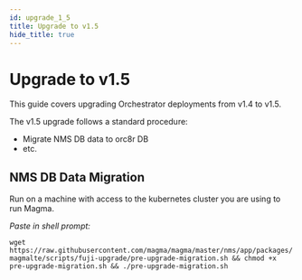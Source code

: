 ```yaml
---
id: upgrade_1_5
title: Upgrade to v1.5
hide_title: true
---
```


# Upgrade to v1.5

This guide covers upgrading Orchestrator deployments from v1.4 to v1.5.

The v1.5 upgrade follows a standard procedure:

- Migrate NMS DB data to orc8r DB
- etc.

## NMS DB Data Migration

Run on a machine with access to the kubernetes cluster you are using to run Magma.

*Paste in shell prompt:*

`wget https://raw.githubusercontent.com/magma/magma/master/nms/app/packages/magmalte/scripts/fuji-upgrade/pre-upgrade-migration.sh && chmod +x pre-upgrade-migration.sh && ./pre-upgrade-migration.sh`
